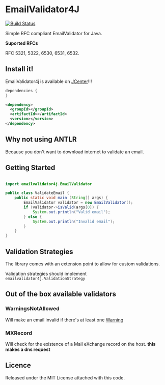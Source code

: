 # EmailValidator4J
[![Build Status](https://travis-ci.org/egulias/EmailValidator4J.svg?branch=master)](https://travis-ci.org/egulias/EmailValidator4J)

Simple RFC compliant EmailValidator for Java.

**Suported RFCs**

RFC 5321, 5322, 6530, 6531, 6532.

Install it!
-----------
EmailValidator4j is available on [JCenter]!!!

```groovy
dependencies {
}
```

```xml
<dependency>
  <groupId></groupId>
  <artifactId></artifactId>
  <version></version>
</dependency>
```

[JCenter]: https://bintray.com/egulias/maven/email-validator-4j

## Why not using ANTLR
Because you don't want to download internet to validate an email.

Getting Started
---------------

```java

import emailvalidator4j.EmailValidator

public class ValidateEmail {
    public static void main (String[] args) {
        EmailValidator validator = new EmailValidator();
        if (validator->isValid(args[0]) {
            System.out.println("Valid email");
        } else {
            System.out.println("Invalid email");
        }
    }
}
```

Validation Strategies
---------------
The library comes with an extension point to allow for custom validations.

Validation strategies should implement `emailvalidator4j.ValidationStrategy`

## Out of the box available validators

### WarningsNotAllowed
Will make an email invalid if there's at least one [Warning](https://github.com/egulias/EmailValidator4J/blob/master/src/main/java/emailvalidator4j/parser/Warnings.java)

### MXRecord
Will check for the existence of a Mail eXchange record on the host.
**this makes a dns request**


Licence
-----------
Released under the MIT License attached with this code.

